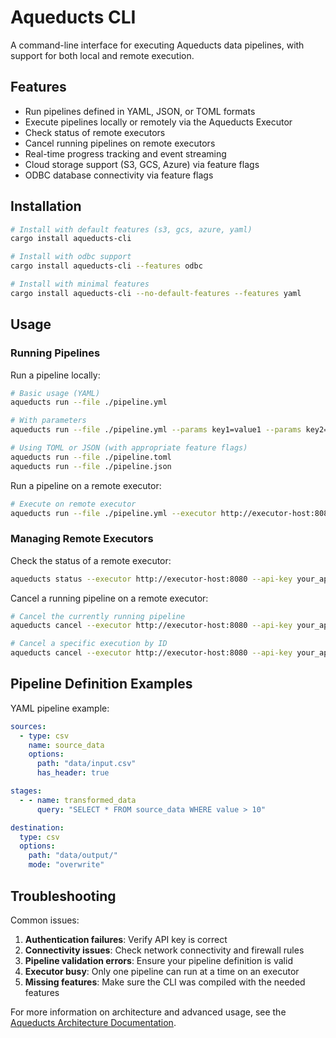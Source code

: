 # Aqueducts CLI

A command-line interface for executing Aqueducts data pipelines, with support for both local and remote execution.

## Features

- Run pipelines defined in YAML, JSON, or TOML formats
- Execute pipelines locally or remotely via the Aqueducts Executor
- Check status of remote executors
- Cancel running pipelines on remote executors
- Real-time progress tracking and event streaming
- Cloud storage support (S3, GCS, Azure) via feature flags
- ODBC database connectivity via feature flags

## Installation

```bash
# Install with default features (s3, gcs, azure, yaml)
cargo install aqueducts-cli

# Install with odbc support
cargo install aqueducts-cli --features odbc

# Install with minimal features
cargo install aqueducts-cli --no-default-features --features yaml
```

## Usage

### Running Pipelines

Run a pipeline locally:

```bash
# Basic usage (YAML)
aqueducts run --file ./pipeline.yml

# With parameters
aqueducts run --file ./pipeline.yml --params key1=value1 --params key2=value2

# Using TOML or JSON (with appropriate feature flags)
aqueducts run --file ./pipeline.toml
aqueducts run --file ./pipeline.json
```

Run a pipeline on a remote executor:

```bash
# Execute on remote executor
aqueducts run --file ./pipeline.yml --executor http://executor-host:8080 --api-key your_api_key
```

### Managing Remote Executors

Check the status of a remote executor:

```bash
aqueducts status --executor http://executor-host:8080 --api-key your_api_key
```

Cancel a running pipeline on a remote executor:

```bash
# Cancel the currently running pipeline
aqueducts cancel --executor http://executor-host:8080 --api-key your_api_key

# Cancel a specific execution by ID
aqueducts cancel --executor http://executor-host:8080 --api-key your_api_key --execution-id abc-123
```

## Pipeline Definition Examples

YAML pipeline example:

```yaml
sources:
  - type: csv
    name: source_data
    options:
      path: "data/input.csv"
      has_header: true

stages:
  - - name: transformed_data
      query: "SELECT * FROM source_data WHERE value > 10"

destination:
  type: csv
  options:
    path: "data/output/"
    mode: "overwrite"
```

## Troubleshooting

Common issues:

1. **Authentication failures**: Verify API key is correct
2. **Connectivity issues**: Check network connectivity and firewall rules
3. **Pipeline validation errors**: Ensure your pipeline definition is valid
4. **Executor busy**: Only one pipeline can run at a time on an executor
5. **Missing features**: Make sure the CLI was compiled with the needed features

For more information on architecture and advanced usage, see the [Aqueducts Architecture Documentation](../ARCHITECTURE.md).